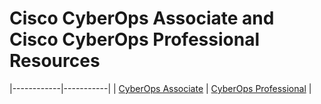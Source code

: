 # Cisco CyberOps Associate and Cisco CyberOps Professional Resources

|------------|-----------|
| [CyberOps Associate](https://github.com/The-Art-of-Hacking/h4cker/blob/master/cyberops/cyberops-associate.md) | [CyberOps Professional](https://github.com/The-Art-of-Hacking/h4cker/blob/master/cyberops/cyberops-professional.md) |
